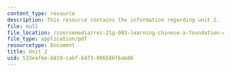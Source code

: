 ```yaml
---
content_type: resource
description: This resource contains the information regarding unit 2.
file: null
file_location: /coursemedia/res-21g-003-learning-chinese-a-foundation-course-in-mandarin-spring-2011/533eaf6eb819cabf6473006586f6ab86_MITRES_21G_003S11_unit02.pdf
file_type: application/pdf
resourcetype: Document
title: Unit 2
uid: 533eaf6e-b819-cabf-6473-006586f6ab86
---
```

